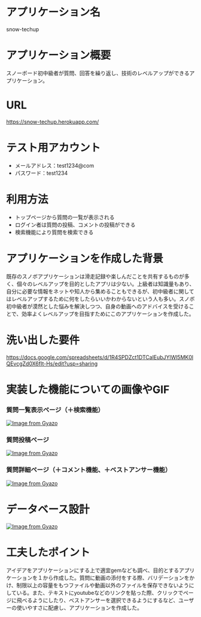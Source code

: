 # アプリケーション名
snow-techup

# アプリケーション概要
スノーボード初中級者が質問、回答を繰り返し、技術のレベルアップができるアプリケーション。

# URL
https://snow-techup.herokuapp.com/

# テスト用アカウント
- メールアドレス：test1234@com
- パスワード：test1234

# 利用方法
- トップページから質問の一覧が表示される
- ログイン者は質問の投稿、コメントの投稿ができる
- 検索機能により質問を検索できる

# アプリケーションを作成した背景
既存のスノボアプリケーションは滑走記録や楽しんだことを共有するものが多く、個々のレベルアップを目的としたアプリは少ない。上級者は知識量もあり、自分に必要な情報をネットや知人から集めることもできるが、初中級者に関してはレベルアップするために何をしたらいいかわからないという人も多い。スノボ初中級者が漠然とした悩みを解決しつつ、自身の動画へのアドバイスを受けることで、効率よくレベルアップを目指すためにこのアプリケーションを作成した。

# 洗い出した要件
https://docs.google.com/spreadsheets/d/1R4SPDZct1DTCalEubJYlWl5MK0lQEvcgZd0X6fIt-Hs/edit?usp=sharing

# 実装した機能についての画像やGIF
### 質問一覧表示ページ（＋検索機能）
[![Image from Gyazo](https://i.gyazo.com/c36493cdcff21070aa9c3066750b9587.png)](https://gyazo.com/c36493cdcff21070aa9c3066750b9587)
### 質問投稿ページ
[![Image from Gyazo](https://i.gyazo.com/7bad6f6fc3c0c8e023b5f14444fe4640.png)](https://gyazo.com/7bad6f6fc3c0c8e023b5f14444fe4640)
### 質問詳細ページ（＋コメント機能、＋ベストアンサー機能）
[![Image from Gyazo](https://i.gyazo.com/f4fc30cb1fb9a5711f5cc3f0d4da3cfe.gif)](https://gyazo.com/f4fc30cb1fb9a5711f5cc3f0d4da3cfe)

# データベース設計
[![Image from Gyazo](https://i.gyazo.com/577797d3a01753251e9432b359b03366.png)](https://gyazo.com/577797d3a01753251e9432b359b03366)

# 工夫したポイント
アイデアをアプリケーションにする上で適宜gemなども調べ、目的とするアプリケーションを１から作成した。質問に動画の添付をする際、バリデーションをかけ、制限以上の容量をもつファイルや動画以外のファイルを保存できないようにしている。また、テキストにyoutubeなどのリンクを貼った際、クリックでページに飛べるようにしたり、ベストアンサーを選択できるようにするなど、ユーザーの使いやすさに配慮し、アプリケーションを作成した。

